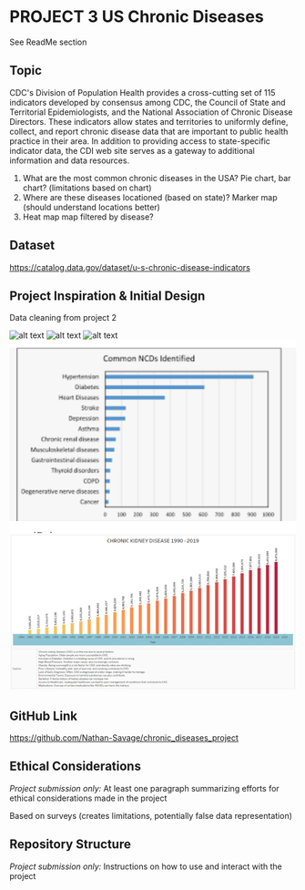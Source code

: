 # PROJECT 3 US Chronic Diseases
See ReadMe section

## Topic
CDC's Division of Population Health provides a cross-cutting set of 115 indicators developed by consensus among CDC, the Council of State and Territorial Epidemiologists, and the National Association of Chronic Disease Directors. These indicators allow states and territories to uniformly define, collect, and report chronic disease data that are important to public health practice in their area. In addition to providing access to state-specific indicator data, the CDI web site serves as a gateway to additional information and data resources.

1. What are the most common chronic diseases in the USA?
    Pie chart, bar chart? (limitations based on chart)
2. Where are these diseases locationed (based on state)?
    Marker map (should understand locations better)
3. Heat map map filtered by disease?



## Dataset

https://catalog.data.gov/dataset/u-s-chronic-disease-indicators


## Project Inspiration & Initial Design

Data cleaning from project 2

![alt text](<Screenshot 2024-12-18 at 9.50.29 PM.png>)
![alt text](<Screenshot 2024-12-18 at 9.50.44 PM.png>)
![alt text](<images/Screenshot 2024-12-19 at 7.22.15 PM.png>)
![alt text](images/image.png)
![alt text](images/chronic_kidney_disease_1990_-_2019_720.png)



## GitHub Link
https://github.com/Nathan-Savage/chronic_diseases_project

## Ethical Considerations
*Project submission only:* At least one paragraph summarizing efforts for ethical considerations made in the project

Based on surveys (creates limitations, potentially false data representation)

## Repository Structure
*Project submission only:* Instructions on how to use and interact with the project

